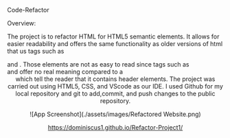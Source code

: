
Code-Refactor

Overview:

The project is to refactor HTML for HTML5 semantic elements. It allows for easier readability 
and offers the same functionality as older versions of html that us tags such as <div> and <span>.
Those elements are not as easy to read since tags such as <div> and <span>
offer no real meaning compared to a <header> which tell the reader that it contains header elements.
The project was carried out using HTML5, CSS, and VScode as our IDE. I used Github for my local repository
and git to add,commit, and push changes to the public repository.


![App Screenshot](./assets/images/Refactored Website.png)


https://dominiscus1.github.io/Refactor-Project1/